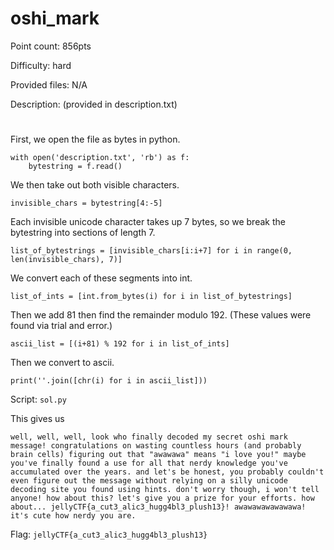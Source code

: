 # oshi_mark
Point count: 856pts

Difficulty: hard

Provided files: N/A

Description: (provided in description.txt)
#

First, we open the file as bytes in python.
```
with open('description.txt', 'rb') as f:
    bytestring = f.read()
```
We then take out both visible characters.
```
invisible_chars = bytestring[4:-5]
```
Each invisible unicode character takes up 7 bytes, so we break the bytestring into sections of length 7.
```
list_of_bytestrings = [invisible_chars[i:i+7] for i in range(0, len(invisible_chars), 7)]
```
We convert each of these segments into int.
```
list_of_ints = [int.from_bytes(i) for i in list_of_bytestrings]
```
Then we add 81 then find the remainder modulo 192. (These values were found via trial and error.)
```
ascii_list = [(i+81) % 192 for i in list_of_ints]
```
Then we convert to ascii.
```
print(''.join([chr(i) for i in ascii_list]))
```

Script: `sol.py`

This gives us

```
well, well, well, look who finally decoded my secret oshi mark message! congratulations on wasting countless hours (and probably brain cells) figuring out that "awawawa" means "i love you!" maybe you've finally found a use for all that nerdy knowledge you've accumulated over the years. and let's be honest, you probably couldn't even figure out the message without relying on a silly unicode decoding site you found using hints. don't worry though, i won't tell anyone! how about this? let's give you a prize for your efforts. how about... jellyCTF{a_cut3_alic3_hugg4bl3_plush13}! awawawawawawawa! it's cute how nerdy you are.
```

Flag: `jellyCTF{a_cut3_alic3_hugg4bl3_plush13}`
